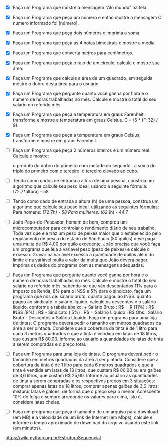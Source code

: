 - [x] Faça um Programa que mostre a mensagem "Alo mundo" na tela.

- [x] Faça um Programa que peça um número e então mostre a mensagem O número informado foi [número].

- [x] Faça um Programa que peça dois números e imprima a soma.

- [x] Faça um Programa que peça as 4 notas bimestrais e mostre a média.
- [x] Faça um Programa que converta metros para centímetros.
- [x] Faça um Programa que peça o raio de um círculo, calcule e mostre sua área.
- [x] Faça um Programa que calcule a área de um quadrado, em seguida mostre o dobro desta área para o usuário.
- [x] Faça um Programa que pergunte quanto você ganha por hora e o número de horas trabalhadas no mês. Calcule e mostre o total do seu salário no referido mês.
- [x] Faça um Programa que peça a temperatura em graus Farenheit, transforme e mostre a temperatura em graus Celsius.
C = (5 * (F-32) / 9).

- [x] Faça um Programa que peça a temperatura em graus Celsius, transforme e mostre em graus Farenheit.
- [ ] Faça um Programa que peça 2 números inteiros e um número real. Calcule e mostre:
    
    o produto do dobro do primeiro com metade do segundo .
    a soma do triplo do primeiro com o terceiro.
    o terceiro elevado ao cubo.

- [ ] Tendo como dados de entrada a altura de uma pessoa, construa um algoritmo que calcule seu peso ideal, usando a seguinte fórmula: (72.7*altura) - 58

- [ ] Tendo como dado de entrada a altura (h) de uma pessoa, construa um algoritmo que calcule seu peso ideal, utilizando as seguintes fórmulas:
    Para homens: (72.7*h) - 58
    Para mulheres: (62.1*h) - 44.7

- [ ] João Papo-de-Pescador, homem de bem, comprou um microcomputador para controlar o rendimento diário de seu trabalho. Toda vez que ele traz um peso de peixes maior que o estabelecido pelo regulamento de pesca do estado de São Paulo (50 quilos) deve pagar uma multa de R$ 4,00 por quilo excedente. João precisa que você faça um programa que leia a variável peso (peso de peixes) e calcule o excesso. Gravar na variável excesso a quantidade de quilos além do limite e na variável multa o valor da multa que João deverá pagar. Imprima os dados do programa com as mensagens adequadas.

- [ ] Faça um Programa que pergunte quanto você ganha por hora e o número de horas trabalhadas no mês. Calcule e mostre o total do seu salário no referido mês, sabendo-se que são descontados 11% para o Imposto de Renda, 8% para o INSS e 5% para o sindicato, faça um programa que nos dê:
    salário bruto.
    quanto pagou ao INSS.
    quanto pagou ao sindicato.
    o salário líquido.
    calcule os descontos e o salário líquido, conforme a tabela abaixo:
        + Salário Bruto : R$
        - IR (11%) : R$
        - INSS (8%) : R$
        - Sindicato ( 5%) : R$
        = Salário Liquido : R$
    Obs.: Salário Bruto - Descontos = Salário Líquido.
    Faça um programa para uma loja de tintas. O programa deverá pedir o tamanho em metros quadrados da área a ser pintada. Considere que a cobertura da tinta é de 1 litro para cada 3 metros quadrados e que a tinta é vendida em latas de 18 litros, que custam R$ 80,00. Informe ao usuário a quantidades de latas de tinta a serem compradas e o preço total.

- [ ] Faça um Programa para uma loja de tintas. O programa deverá pedir o tamanho em metros quadrados da área a ser pintada. Considere que a cobertura da tinta é de 1 litro para cada 6 metros quadrados e que a tinta é vendida em latas de 18 litros, que custam R$ 80,00 ou em galões de 3,6 litros, que custam R$ 25,00.
    Informe ao usuário as quantidades de tinta a serem compradas e os respectivos preços em 3 situações:
    comprar apenas latas de 18 litros;
    comprar apenas galões de 3,6 litros;
    misturar latas e galões, de forma que o preço seja o menor. Acrescente 10% de folga e sempre arredonde os valores para cima, isto é, considere latas cheias.

- [ ] Faça um programa que peça o tamanho de um arquivo para download (em MB) e a velocidade de um link de Internet (em Mbps), calcule e informe o tempo aproximado de download do arquivo usando este link (em minutos).

https://wiki.python.org.br/EstruturaSequencial

